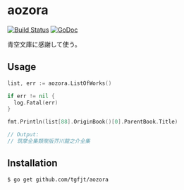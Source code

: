 # aozora

[![Build Status](https://travis-ci.org/tgfjt/aozora.png?branch=master)](https://travis-ci.org/tgfjt/aozora)
[![GoDoc](https://godoc.org/github.com/tgfjt/aozora?status.svg)](https://godoc.org/github.com/tgfjt/aozora)

青空文庫に感謝して使う。

## Usage

```go
list, err := aozora.ListOfWorks()

if err != nil {
  log.Fatal(err)
}

fmt.Println(list[88].OriginBook()[0].ParentBook.Title)

// Output:
// 筑摩全集類聚版芥川龍之介全集
```

## Installation

```
$ go get github.com/tgfjt/aozora
```
